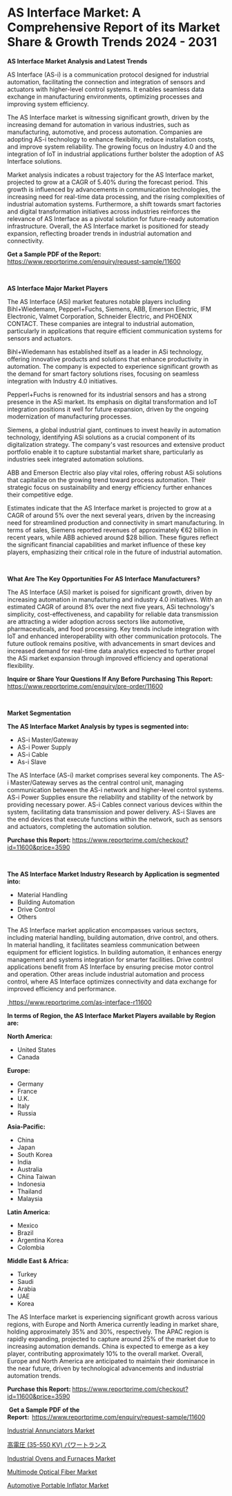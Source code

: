 <p><h1>AS Interface Market: A Comprehensive Report of its Market Share & Growth Trends 2024 - 2031</h1></p><p><strong>AS Interface Market Analysis and Latest Trends</strong></p>
<p><p>AS Interface (AS-i) is a communication protocol designed for industrial automation, facilitating the connection and integration of sensors and actuators with higher-level control systems. It enables seamless data exchange in manufacturing environments, optimizing processes and improving system efficiency. </p><p>The AS Interface market is witnessing significant growth, driven by the increasing demand for automation in various industries, such as manufacturing, automotive, and process automation. Companies are adopting AS-i technology to enhance flexibility, reduce installation costs, and improve system reliability. The growing focus on Industry 4.0 and the integration of IoT in industrial applications further bolster the adoption of AS Interface solutions.</p><p>Market analysis indicates a robust trajectory for the AS Interface market, projected to grow at a CAGR of 5.40% during the forecast period. This growth is influenced by advancements in communication technologies, the increasing need for real-time data processing, and the rising complexities of industrial automation systems. Furthermore, a shift towards smart factories and digital transformation initiatives across industries reinforces the relevance of AS Interface as a pivotal solution for future-ready automation infrastructure. Overall, the AS Interface market is positioned for steady expansion, reflecting broader trends in industrial automation and connectivity.</p></p>
<p><strong>Get a Sample PDF of the Report:&nbsp;</strong> <a href="https://www.reportprime.com/enquiry/request-sample/11600">https://www.reportprime.com/enquiry/request-sample/11600</a></p>
<p>&nbsp;</p>
<p><strong>AS Interface Major Market Players</strong></p>
<p><p>The AS Interface (ASi) market features notable players including Bihl+Wiedemann, Pepperl+Fuchs, Siemens, ABB, Emerson Electric, IFM Electronic, Valmet Corporation, Schneider Electric, and PHOENIX CONTACT. These companies are integral to industrial automation, particularly in applications that require efficient communication systems for sensors and actuators.</p><p>Bihl+Wiedemann has established itself as a leader in ASi technology, offering innovative products and solutions that enhance productivity in automation. The company is expected to experience significant growth as the demand for smart factory solutions rises, focusing on seamless integration with Industry 4.0 initiatives.</p><p>Pepperl+Fuchs is renowned for its industrial sensors and has a strong presence in the ASi market. Its emphasis on digital transformation and IoT integration positions it well for future expansion, driven by the ongoing modernization of manufacturing processes.</p><p>Siemens, a global industrial giant, continues to invest heavily in automation technology, identifying ASi solutions as a crucial component of its digitalization strategy. The company's vast resources and extensive product portfolio enable it to capture substantial market share, particularly as industries seek integrated automation solutions.</p><p>ABB and Emerson Electric also play vital roles, offering robust ASi solutions that capitalize on the growing trend toward process automation. Their strategic focus on sustainability and energy efficiency further enhances their competitive edge.</p><p>Estimates indicate that the AS Interface market is projected to grow at a CAGR of around 5% over the next several years, driven by the increasing need for streamlined production and connectivity in smart manufacturing. In terms of sales, Siemens reported revenues of approximately €62 billion in recent years, while ABB achieved around $28 billion. These figures reflect the significant financial capabilities and market influence of these key players, emphasizing their critical role in the future of industrial automation.</p></p>
<p>&nbsp;</p>
<p><strong>What Are The Key Opportunities For AS Interface Manufacturers?</strong></p>
<p><p>The AS Interface (ASi) market is poised for significant growth, driven by increasing automation in manufacturing and industry 4.0 initiatives. With an estimated CAGR of around 8% over the next five years, ASi technology's simplicity, cost-effectiveness, and capability for reliable data transmission are attracting a wider adoption across sectors like automotive, pharmaceuticals, and food processing. Key trends include integration with IoT and enhanced interoperability with other communication protocols. The future outlook remains positive, with advancements in smart devices and increased demand for real-time data analytics expected to further propel the ASi market expansion through improved efficiency and operational flexibility.</p></p>
<p><strong>Inquire or Share Your Questions If Any Before Purchasing This Report:</strong> <a href="https://www.reportprime.com/enquiry/pre-order/11600">https://www.reportprime.com/enquiry/pre-order/11600</a></p>
<p>&nbsp;</p>
<p><strong>Market Segmentation</strong></p>
<p><strong>The AS Interface Market Analysis by types is segmented into:</strong></p>
<p><ul><li>AS-i Master/Gateway</li><li>AS-i Power Supply</li><li>AS-i Cable</li><li>As-i Slave</li></ul></p>
<p><p>The AS Interface (AS-i) market comprises several key components. The AS-i Master/Gateway serves as the central control unit, managing communication between the AS-i network and higher-level control systems. AS-i Power Supplies ensure the reliability and stability of the network by providing necessary power. AS-i Cables connect various devices within the system, facilitating data transmission and power delivery. AS-i Slaves are the end devices that execute functions within the network, such as sensors and actuators, completing the automation solution.</p></p>
<p><strong>Purchase this Report:&nbsp;</strong><a href="https://www.reportprime.com/checkout?id=11600&price=3590">https://www.reportprime.com/checkout?id=11600&price=3590</a></p>
<p>&nbsp;</p>
<p><strong>The AS Interface Market Industry Research by Application is segmented into:</strong></p>
<p><ul><li>Material Handling</li><li>Building Automation</li><li>Drive Control</li><li>Others</li></ul></p>
<p><p>The AS Interface market application encompasses various sectors, including material handling, building automation, drive control, and others. In material handling, it facilitates seamless communication between equipment for efficient logistics. In building automation, it enhances energy management and systems integration for smarter facilities. Drive control applications benefit from AS Interface by ensuring precise motor control and operation. Other areas include industrial automation and process control, where AS Interface optimizes connectivity and data exchange for improved efficiency and performance.</p></p>
<p><a href="https://www.reportprime.com/as-interface-r11600">&nbsp;https://www.reportprime.com/as-interface-r11600</a></p>
<p><strong>In terms of Region, the AS Interface Market Players available by Region are:</strong></p>
<p>
    <p> <strong> North America: </strong>
        <ul>
            <li>United States</li>
            <li>Canada</li>
        </ul>
        </p> 
    <p> <strong> Europe: </strong>
        <ul>
            <li>Germany</li>
            <li>France</li>
            <li>U.K.</li>
            <li>Italy</li>
            <li>Russia</li>
        </ul>
        </p> 
    <p> <strong> Asia-Pacific: </strong>
        <ul>
            <li>China</li>
            <li>Japan</li>
            <li>South Korea</li>
            <li>India</li>
            <li>Australia</li>
            <li>China Taiwan</li>
            <li>Indonesia</li>
            <li>Thailand</li>
            <li>Malaysia</li>
        </ul>
        </p> 
    <p> <strong> Latin America: </strong>
        <ul>
            <li>Mexico</li>
            <li>Brazil</li>
            <li>Argentina Korea</li>
            <li>Colombia</li>
        </ul>
        </p> 
    <p> <strong> Middle East & Africa: </strong>
        <ul>
            <li>Turkey</li>
            <li>Saudi</li>
            <li>Arabia</li>
            <li>UAE</li>
            <li>Korea</li>
        </ul>
    </p>
    </p>
<p><p>The AS Interface market is experiencing significant growth across various regions, with Europe and North America currently leading in market share, holding approximately 35% and 30%, respectively. The APAC region is rapidly expanding, projected to capture around 25% of the market due to increasing automation demands. China is expected to emerge as a key player, contributing approximately 10% to the overall market. Overall, Europe and North America are anticipated to maintain their dominance in the near future, driven by technological advancements and industrial automation trends.</p></p>
<p><strong>Purchase this Report: </strong><a href="https://www.reportprime.com/checkout?id=11600&price=3590">https://www.reportprime.com/checkout?id=11600&price=3590</a></p>
<p>&nbsp;<strong>Get a Sample PDF of the Report:&nbsp;&nbsp;</strong><a href="https://www.reportprime.com/enquiry/request-sample/11600">https://www.reportprime.com/enquiry/request-sample/11600</a></p>
<p><strong></strong></p>
<p><p><a href="https://www.linkedin.com/pulse/global-perspectives-industrial-annunciators-market-trends-challenges-hggtc?trackingId=ZPgWy22OQm2Ni3YH9YOQjg%3D%3D">Industrial Annunciators Market</a></p><p><a href="https://medium.com/@beaumontdavv7mp/high-voltage-35-550-kv-power-transformer-f0212e60bc1e">高電圧 (35-550 KV) パワートランス</a></p><p><a href="https://www.linkedin.com/pulse/industrial-ovens-furnaces-market-size-growth-trends-industry-3kbze?trackingId=d5UyY%2Bh6QW2XfNZjTFO8Kw%3D%3D">Industrial Ovens and Furnaces Market</a></p><p><a href="https://medium.com/@ikeschumm18/the-global-market-overview-of-the-multimode-optical-fiber-market-provides-a-unique-perspective-on-2158a0824b73">Multimode Optical Fiber Market</a></p><p><a href="https://issuu.com/reportprime-2/docs/automotive-portable-inflator-market_6a73c494abffae">Automotive Portable Inflator Market</a></p></p>